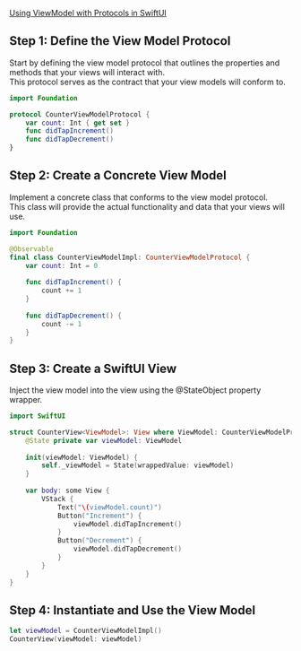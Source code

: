 [Using ViewModel with Protocols in SwiftUI](https://medium.com/@azalazar/using-viewmodel-protocols-in-swiftui-7f8818342af1)

## Step 1: Define the View Model Protocol
Start by defining the view model protocol that outlines the properties and methods that your views will interact with.     
This protocol serves as the contract that your view models will conform to.

```swift
import Foundation

protocol CounterViewModelProtocol {
    var count: Int { get set }
    func didTapIncrement()
    func didTapDecrement()
}
```

## Step 2: Create a Concrete View Model
Implement a concrete class that conforms to the view model protocol.     
This class will provide the actual functionality and data that your views will use.    

```swift
import Foundation

@Observable
final class CounterViewModelImpl: CounterViewModelProtocol {
    var count: Int = 0
    
    func didTapIncrement() {
        count += 1
    }
    
    func didTapDecrement() {
        count -= 1
    }
}
```

## Step 3: Create a SwiftUI View 
Inject the view model into the view using the @StateObject property wrapper.

```swift
import SwiftUI

struct CounterView<ViewModel>: View where ViewModel: CounterViewModelProtocol {
    @State private var viewModel: ViewModel
    
    init(viewModel: ViewModel) {
        self._viewModel = State(wrappedValue: viewModel)
    }
    
    var body: some View {
        VStack {
            Text("\(viewModel.count)")
            Button("Increment") {
                viewModel.didTapIncrement()
            }
            Button("Decrement") {
                viewModel.didTapDecrement()
            }
        }
    }
}
```

## Step 4: Instantiate and Use the View Model

```swift
let viewModel = CounterViewModelImpl()
CounterView(viewModel: viewModel)
```
